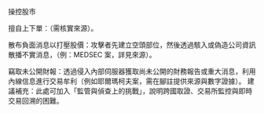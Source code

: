 
操控股市



擅自上下單：（需核實來源）。

散布負面消息以打壓股價：攻擊者先建立空頭部位，然後透過駭入或偽造公司資訊散播不實消息，（例：MEDSEC 案，詳見來源）。

竊取未公開財報：透過侵入內部伺服器獲取尚未公開的財務報告或重大消息，利用內線信息進行交易牟利（例如耶爾瑪柯夫案，需在腳註提供來源與數字證據）。
建議補充：此處可加入「監管與偵查上的挑戰」，說明跨國取證、交易所監控與即時交易回溯的困難。